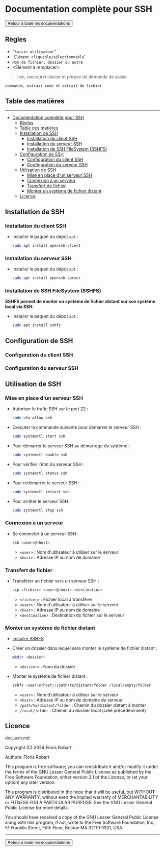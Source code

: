 # Documentation complète pour SSH

<a href="https://florobart.github.io/Documentations/"><button type="button">Retour à toute les documentations</button></a>

## Règles

- "`Saisie utilisateur`"
- '`Elément cliquable/sélectionnable`'
- `Nom de fichier, dossier ou autre`
- <Élément à remplacer>

> lien, raccourci clavier et phrase de demande de saisie

```txt
commande, extrait code et extrait de fichier
```

<div class="page"></div>

## Table des matières

****

- [Documentation complète pour SSH](#documentation-complète-pour-ssh)
  - [Règles](#règles)
  - [Table des matières](#table-des-matières)
  - [Installation de SSH](#installation-de-ssh)
    - [Installation du client SSH](#installation-du-client-ssh)
    - [Installation du serveur SSH](#installation-du-serveur-ssh)
    - [Installation de SSH FileSystem (SSHFS)](#installation-de-ssh-filesystem-sshfs)
  - [Configuration de SSH](#configuration-de-ssh)
    - [Configuration du client SSH](#configuration-du-client-ssh)
    - [Configuration du serveur SSH](#configuration-du-serveur-ssh)
  - [Utilisation de SSH](#utilisation-de-ssh)
    - [Mise en place d'un serveur SSH](#mise-en-place-dun-serveur-ssh)
    - [Connexion à un serveur](#connexion-à-un-serveur)
    - [Transfert de fichier](#transfert-de-fichier)
    - [Monter un système de fichier distant](#monter-un-système-de-fichier-distant)
  - [Licence](#licence)

<div class="page"></div>

## Installation de SSH

### Installation du client SSH

- Installer le paquet du dépot `apt` :

  ```bash
  sudo apt install openssh-client
  ```

### Installation du serveur SSH

- Installer le paquet du dépot `apt` :

  ```bash
  sudo apt install openssh-server
  ```

### Installation de SSH FileSystem (SSHFS)

**SSHFS permet de monter un système de fichier distant sur son système local via SSH.**

- Installer le paquet du dépot `apt` :

  ```bash
  sudo apt install sshfs
  ```

## Configuration de SSH

### Configuration du client SSH

### Configuration du serveur SSH

## Utilisation de SSH

### Mise en place d'un serveur SSH

- Autoriser le trafic SSH sur le port 22 :

  ```bash
  sudo ufw allow ssh
  ```

- Éxecuter la commande suivante pour démarrer le serveur SSH :

  ```bash
  sudo systemctl start ssh
  ```

- Pour démarrer le serveur SSH au démarrage du système :

  ```bash
  sudo systemctl enable ssh
  ```

- Pour vérifier l'état du serveur SSH :

  ```bash
  sudo systemctl status ssh
  ```

- Pour redémarrer le serveur SSH :

  ```bash
  sudo systemctl restart ssh
  ```

- Pour arrêter le serveur SSH :

  ```bash
  sudo systemctl stop ssh
  ```

### Connexion à un serveur

- Se connecter à un serveur SSH :

  ```bash
  ssh <user>@<host>
  ```

  - `<user>` : Nom d'utilisateur à utiliser sur le serveur
  - `<host>` : Adresse IP ou nom de domaine

### Transfert de fichier

- Transférer un fichier vers un serveur SSH :

  ```bash
  scp <fichier> <user>@<host>:<destination>
  ```

  - `<fichier>` : Fichier local à transférer
  - `<user>` : Nom d'utilisateur à utiliser sur le serveur
  - `<host>` : Adresse IP ou nom de domaine
  - `<destination>` : Destination du fichier sur le serveur

### Monter un système de fichier distant

- [Installer SSHFS](#installation-de-ssh-filesystem-sshfs)
- Créer un dossier dans lequel sera monter le système de fichier distant :

  ```bash
  mkdir <dossier>
  ```

  - `<dossier>` : Nom du dossier
- Monter le système de fichier distant :

  ```bash
  sshfs <user>@<host>:/path/to/distant/folder /local/empty/folder
  ```

  - `<user>` : Nom d'utilisateur à utiliser sur le serveur
  - `<host>` : Adresse IP ou nom de domaine du serveur
  - `/path/to/distant/folder` : Chemin du dossier distant à monter
  - `/local/folder` : Chemin du dossier local (créé précédemment)

## Licence

doc_ssh.md

Copyright (C) 2024 Floris Robart

Authors: Floris Robart

This program is free software; you can redistribute it and/or modify it
under the terms of the GNU Lesser General Public License as published by
the Free Software Foundation; either version 2.1 of the License, or
(at your option) any later version.

This program is distributed in the hope that it will be useful,
but WITHOUT ANY WARRANTY; without even the implied warranty of
MERCHANTABILITY or FITNESS FOR A PARTICULAR PURPOSE. See the
GNU Lesser General Public License for more details.

You should have received a copy of the GNU Lesser General Public License
along with this program; if not, write to the Free Software Foundation,
Inc., 51 Franklin Street, Fifth Floor, Boston MA 02110-1301, USA.

****

<a href="https://florobart.github.io/Documentations/"><button type="button">Retour à toute les documentations</button></a>
